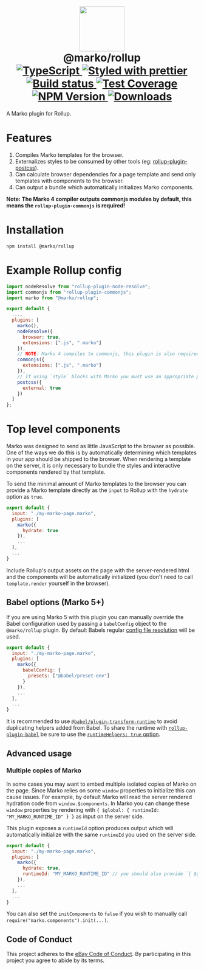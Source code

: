 <h1 align="center">
  <!-- Logo -->
  <img src="https://user-images.githubusercontent.com/4985201/64657906-4d0cc000-d3ea-11e9-93ba-a46c008f2b22.png" height="118"/>
  <br/>
  @marko/rollup
	<br/>

  <!-- Language -->
  <a href="http://typescriptlang.org">
    <img src="https://img.shields.io/badge/%3C%2F%3E-typescript-blue.svg" alt="TypeScript"/>
  </a>
  <!-- Format -->
  <a href="https://github.com/prettier/prettier">
    <img src="https://img.shields.io/badge/styled_with-prettier-ff69b4.svg" alt="Styled with prettier"/>
  </a>
  <!-- CI -->
  <a href="https://travis-ci.org/marko-js/rollup">
  <img src="https://img.shields.io/travis/marko-js/rollup.svg" alt="Build status"/>
  </a>
  <!-- Coverage -->
  <a href="https://coveralls.io/github/marko-js/rollup">
    <img src="https://img.shields.io/coveralls/marko-js/rollup.svg" alt="Test Coverage"/>
  </a>
  <!-- NPM Version -->
  <a href="https://npmjs.org/package/@marko/rollup">
    <img src="https://img.shields.io/npm/v/@marko/rollup.svg" alt="NPM Version"/>
  </a>
  <!-- Downloads -->
  <a href="https://npmjs.org/package/@marko/rollup">
    <img src="https://img.shields.io/npm/dm/@marko/rollup.svg" alt="Downloads"/>
  </a>
</h1>

A Marko plugin for Rollup.

# Features

1. Compiles Marko templates for the browser.
2. Externalizes styles to be consumed by other tools (eg: [rollup-plugin-postcss](https://github.com/egoist/rollup-plugin-postcss#readme)).
3. Can calculate browser dependencies for a page template and send only templates with components to the browser.
4. Can output a bundle which automatically initializes Marko components.

**Note: The Marko 4 compiler outputs commonjs modules by default, this means the `rollup-plugin-commonjs` is required!**

# Installation

```console
npm install @marko/rollup
```

# Example Rollup config

```javascript
import nodeResolve from "rollup-plugin-node-resolve";
import commonjs from "rollup-plugin-commonjs";
import marko from "@marko/rollup";

export default {
  ...,
  plugins: [
    marko(),
    nodeResolve({
      browser: true,
      extensions: [".js", ".marko"]
    }),
    // NOTE: Marko 4 compiles to commonjs, this plugin is also required.
    commonjs({
      extensions: [".js", ".marko"]
    }),
    // If using `style` blocks with Marko you must use an appropriate plugin.
    postcss({
      external: true
    })
  ]
};
```

# Top level components

Marko was designed to send as little JavaScript to the browser as possible. One of the ways we do this is by automatically determining which templates in your app should be shipped to the browser. When rendering a template on the server, it is only necessary to bundle the styles and interactive components rendered by that template.

To send the minimal amount of Marko templates to the browser you can provide a Marko template directly as the `input` to Rollup with the `hydrate` option as `true`.

```js
export default {
  input: "./my-marko-page.marko",
  plugins: [
    marko({
      hydrate: true
    }),
    ...
  ],
  ...
}
```

Include Rollup's output assets on the page with the server-rendered html and the components will be automatically initialized (you don't need to call `template.render` yourself in the browser).

## Babel options (Marko 5+)

If you are using Marko 5 with this plugin you can manually override the Babel configuration used by passing a `babelConfig` object to the `@marko/rollup` plugin. By default Babels regular [config file resolution](https://babeljs.io/docs/en/config-files) will be used.

```javascript
export default {
  input: "./my-marko-page.marko",
  plugins: [
    marko({
      babelConfig: {
        presets: ["@babel/preset-env"]
      }
    }),
    ...
  ],
  ...
}
```

It is recommended to use [`@babel/plugin-transform-runtime`](https://babeljs.io/docs/en/babel-plugin-transform-runtime) to avoid duplicating helpers added from Babel. To share the runtime with [`rollup-plugin-babel`](https://github.com/rollup/rollup-plugin-babel) be sure to use the [`runtimeHelpers: true` option](https://github.com/rollup/rollup-plugin-babel#helpers).

## Advanced usage

### Multiple copies of Marko

In some cases you may want to embed multiple isolated copies of Marko on the page. Since Marko relies on some `window` properties to initialize this can cause issues. For example, by default Marko will read the server rendered hydration code from `window.$components`. In Marko you can change these `window` properties by rendering with `{ $global: { runtimeId: "MY_MARKO_RUNTIME_ID" } }` as input on the server side.

This plugin exposes a `runtimeId` option produces output which will automatically initialize with the same `runtimeId` you used on the server side.

```js
export default {
  input: "./my-marko-page.marko",
  plugins: [
    marko({
      hydrate: true,
      runtimeId: "MY_MARKO_RUNTIME_ID" // you should also provide `{ $global: { runtimeId: "MY_MARKO_RUNTIME_ID" } }` when rendering your template on the server.
    }),
    ...
  ],
  ...
}
```

You can also set the `initComponents` to `false` if you wish to manually call `require("marko.components").init(...)`.

## Code of Conduct

This project adheres to the [eBay Code of Conduct](./.github/CODE_OF_CONDUCT.md). By participating in this project you agree to abide by its terms.
